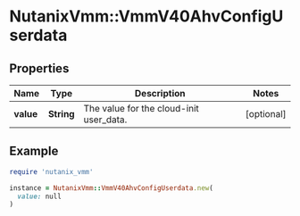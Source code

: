 # NutanixVmm::VmmV40AhvConfigUserdata

## Properties

| Name | Type | Description | Notes |
| ---- | ---- | ----------- | ----- |
| **value** | **String** | The value for the cloud-init user_data. | [optional] |

## Example

```ruby
require 'nutanix_vmm'

instance = NutanixVmm::VmmV40AhvConfigUserdata.new(
  value: null
)
```

